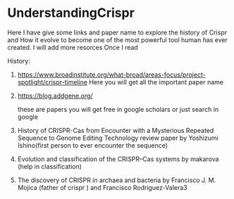 # UnderstandingCrispr
Here I have give some links and paper name to explore the history of Crispr and How it evolve to become one of the most powerful tool human has ever created. I will add more resorces Once I read


History:

1. https://www.broadinstitute.org/what-broad/areas-focus/project-spotlight/crispr-timeline       Here you will get all the important paper name
2. https://blog.addgene.org/

   these are papers you will get free in google scholars or just search in google
   
3. History of CRISPR-Cas from Encounter with a Mysterious Repeated Sequence to Genome Editing Technology review paper by Yoshizumi Ishino(first person to ever encounter the sequence)
4. Evolution and classification of the CRISPR–Cas systems  by makarova (help in classification)
5. The discovery of CRISPR in archaea and bacteria  by Francisco J. M. Mojica (father of crispr ) and Francisco Rodriguez-Valera3

